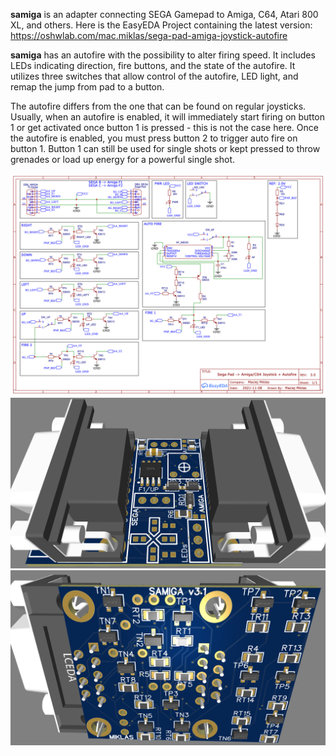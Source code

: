 **samiga** is an adapter connecting SEGA Gamepad to Amiga, C64, Atari 800 XL, and others. 
Here is the EasyEDA Project containing the latest version: https://oshwlab.com/mac.miklas/sega-pad-amiga-joystick-autofire

**samiga** has an autofire with the possibility to alter firing speed. It includes LEDs indicating direction, fire buttons, and the state of the autofire. It utilizes three switches that allow control of the autofire, LED light, and remap the jump from pad to a button.

The autofire differs from the one that can be found on regular joysticks. Usually, when an autofire is enabled, it will immediately start firing on button 1 or get activated once button 1 is pressed - this is not the case here. Once the autofire is enabled, you must press button 2 to trigger auto fire on button 1. Button 1 can still be used for single shots or kept pressed to throw grenades or load up energy for a powerful single shot.

![Schematic](/img/schematic.png)
![Top](/img/3d_top.png)
![Bottom](/img/3d_bottom.png)
